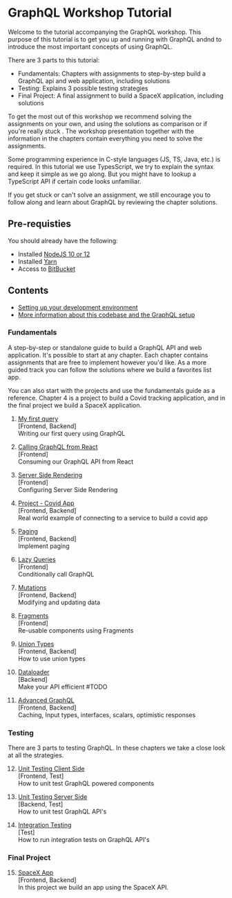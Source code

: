 # GraphQL Workshop Tutorial

Welcome to the tutorial accompanying the GraphQL workshop. This purpose of this tutorial is to get you up and running with GraphQL andnd to introduce the most important concepts of using GraphQL.

There are 3 parts to this tutorial:

-   Fundamentals: Chapters with assignments to step-by-step build a GraphQL api and web application, including solutions
-   Testing: Explains 3 possible testing strategies
-   Final Project: A final assignment to build a SpaceX application, including solutions

To get the most out of this workshop we recommend solving the assignments on your own, and using the solutions as comparison or if you're really stuck . The workshop presentation together with the information in the chapters contain everything you need to solve the assignments.

Some programming experience in C-style languages (JS, TS, Java, etc.) is required. In this tutorial we use TypesScript, we try to explain the syntax and keep it simple as we go along. But you might have to lookup a TypeScript API if certain code looks unfamiliar.

If you get stuck or can't solve an assignment, we still encourage you to follow along and learn about GraphQL by reviewing the chapter solutions.

## Pre-requisties

You should already have the following:

-   Installed [NodeJS 10 or 12](https://nodejs.org/en/download/)
-   Installed [Yarn](https://classic.yarnpkg.com/lang/en/)
-   Access to [BitBucket](https://scm.ecom.ahold.nl/stash/users/maarten.van.oudenniel/repos/sandbox-graphql/browse)

## Contents

-   [Setting up your development environment](./00-development-environment.md)
-   [More information about this codebase and the GraphQL setup](./setup/index.md)

### Fundamentals

A step-by-step or standalone guide to build a GraphQL API and web application. It's possible to start at any chapter. Each chapter contains assignments that are free to implement however you'd like. As a more guided track you can follow the solutions where we build a favorites list app.

You can also start with the projects and use the fundamentals guide as a reference. Chapter 4 is a project to build a Covid tracking application, and in the final project we build a SpaceX application.

1. [My first query](./01-my-first-query.md)  
   [Frontend, Backend]  
   Writing our first query using GraphQL

2. [Calling GraphQL from React](./02-calling-graphql-from-react.md)  
   [Frontend]  
   Consuming our GraphQL API from React

3. [Server Side Rendering](./03-server-side-rendering.md)  
   [Frontend]  
   Configuring Server Side Rendering

4. [Project - Covid App](./04-covid-app.md)  
   [Frontend, Backend]  
   Real world example of connecting to a service to build a covid app

5. [Paging](./05-paging.md)  
   [Frontend, Backend]  
   Implement paging

6. [Lazy Queries](./06-lazy-queries.md)  
   [Frontend]  
   Conditionally call GraphQL

7. [Mutations](./07-mutations.md)  
   [Frontend, Backend]  
   Modifying and updating data

8. [Fragments](./08-fragments.md)  
   [Frontend]  
   Re-usable components using Fragments

9. [Union Types](./09-union-types.md)  
   [Frontend, Backend]  
   How to use union types

10. [Dataloader](./10-dataloader.md)  
    [Backend]  
    Make your API efficient #TODO

11. [Advanced GraphQL](./11-advanced-graphql.md)  
    [Frontend, Backend]  
    Caching, Input types, interfaces, scalars, optimistic responses

### Testing

There are 3 parts to testing GraphQL. In these chapters we take a close look at all the strategies.

12. [Unit Testing Client Side](./12-unit-testing-client-side.md)  
    [Frontend, Test]  
    How to unit test GraphQL powered components

13. [Unit Testing Server Side](./13-unit-testing-server-side.md)  
    [Backend, Test]  
    How to unit test GraphQL API's

14. [Integration Testing](./14-integration-testing.md)  
    [Test]  
    How to run integration tests on GraphQL API's

### Final Project

15. [SpaceX App](./15-spacex-app.md)  
    [Frontend, Backend]  
    In this project we build an app using the SpaceX API.
